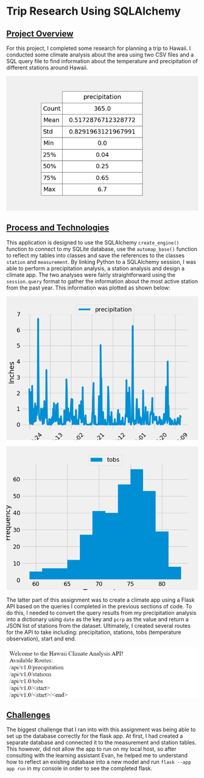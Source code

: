# Trip Research Using SQLAlchemy

<ins>Project Overview</ins>
-----


For this project, I completed some research for planning a trip to Hawaii. I conducted some climate analysis about the area using two CSV files and a SQL query file to find information about the temperature and precipitation of different stations around Hawaii.

![Stats Table](SurfsUp/Images/stats_table.png)

<ins>Process and Technologies</ins>
-----


This application is designed to use the SQLAlchemy `create_engine()` function to connect to my SQLite database, use the `automap_base()` function to reflect my tables into classes and save the references to the classes `station` and `measurement`. By linking Python to a SQLAlchemy session, I was able to perform a precipitation analysis, a station analysis and design a climate app. The two analyses were fairly straightforward using the `session.query` format to gather the information about the most active station from the past year. This information was plotted as shown below:
    
![Precipitation Analysis](SurfsUp/Images/pcrp_plot.png)
    
![Station Analysis](SurfsUp/Images/station_plot.png)

The latter part of this assignment was to create a climate app using a Flask API based on the queries I completed in the previous sections of code. To do this, I needed to convert the query results from my precipitation analysis into a dictionary using `date` as the key and `pcrp` as the value and return a JSON list of stations from the dataset. Ultimately, I created several routes for the API to take including: precipitation, stations, tobs (temperature observation), start and end.

![Flask App](SurfsUp/Images/flask_screenshot_cropped.png)

<ins>Challenges</ins>
-----


The biggest challenge that I ran into with this assignment was being able to set up the database correctly for the flask app. At first, I had created a separate database and connected it to the measurement and station tables. This however, did not allow the app to run on my local host, so after consulting with the learning assistant Evan, he helped me to understand how to reflect an existing database into a new model and run `flask --app app run` in my console in order to see the completed flask.
